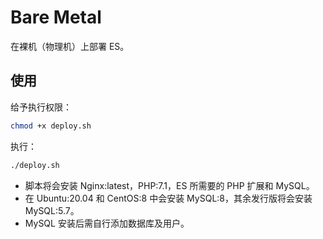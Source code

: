 # Bare Metal

在裸机（物理机）上部署 ES。

## 使用

给予执行权限：

```bash
chmod +x deploy.sh
```

执行：

```bash
./deploy.sh
```

- 脚本将会安装 Nginx:latest，PHP:7.1，ES 所需要的 PHP 扩展和 MySQL。
- 在 Ubuntu:20.04 和 CentOS:8 中会安装 MySQL:8，其余发行版将会安装 MySQL:5.7。
- MySQL 安装后需自行添加数据库及用户。


